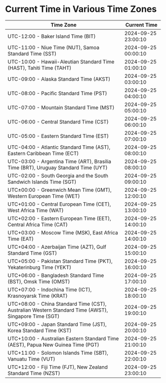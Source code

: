 # Current Time in Various Time Zones

| Time Zone | Current Time |
|-----------|--------------|
| UTC-12:00 - Baker Island Time (BIT) | 2024-09-25 23:00:10 |
| UTC-11:00 - Niue Time (NUT), Samoa Standard Time (SST) | 2024-09-25 00:00:10 |
| UTC-10:00 - Hawaii-Aleutian Standard Time (HAST), Tahiti Time (TAHT) | 2024-09-25 01:00:10 |
| UTC-09:00 - Alaska Standard Time (AKST) | 2024-09-25 03:00:10 |
| UTC-08:00 - Pacific Standard Time (PST) | 2024-09-25 04:00:10 |
| UTC-07:00 - Mountain Standard Time (MST) | 2024-09-25 05:00:10 |
| UTC-06:00 - Central Standard Time (CST) | 2024-09-25 06:00:10 |
| UTC-05:00 - Eastern Standard Time (EST) | 2024-09-25 07:00:10 |
| UTC-04:00 - Atlantic Standard Time (AST), Eastern Caribbean Time (ECT) | 2024-09-25 08:00:10 |
| UTC-03:00 - Argentina Time (ART), Brasília Time (BRT), Uruguay Standard Time (UYT) | 2024-09-25 08:00:10 |
| UTC-02:00 - South Georgia and the South Sandwich Islands Time (SGT) | 2024-09-25 09:00:10 |
| UTC±00:00 - Greenwich Mean Time (GMT), Western European Time (WET) | 2024-09-25 12:00:10 |
| UTC+01:00 - Central European Time (CET), West Africa Time (WAT) | 2024-09-25 13:00:10 |
| UTC+02:00 - Eastern European Time (EET), Central Africa Time (CAT) | 2024-09-25 14:00:10 |
| UTC+03:00 - Moscow Time (MSK), East Africa Time (EAT) | 2024-09-25 14:00:10 |
| UTC+04:00 - Azerbaijan Time (AZT), Gulf Standard Time (GST) | 2024-09-25 15:00:10 |
| UTC+05:00 - Pakistan Standard Time (PKT), Yekaterinburg Time (YEKT) | 2024-09-25 16:00:10 |
| UTC+06:00 - Bangladesh Standard Time (BST), Omsk Time (OMST) | 2024-09-25 17:00:10 |
| UTC+07:00 - Indochina Time (ICT), Krasnoyarsk Time (KRAT) | 2024-09-25 18:00:10 |
| UTC+08:00 - China Standard Time (CST), Australian Western Standard Time (AWST), Singapore Time (SGT) | 2024-09-25 19:00:10 |
| UTC+09:00 - Japan Standard Time (JST), Korea Standard Time (KST) | 2024-09-25 20:00:10 |
| UTC+10:00 - Australian Eastern Standard Time (AEST), Papua New Guinea Time (PGT) | 2024-09-25 21:00:10 |
| UTC+11:00 - Solomon Islands Time (SBT), Vanuatu Time (VUT) | 2024-09-25 22:00:10 |
| UTC+12:00 - Fiji Time (FJT), New Zealand Standard Time (NZST) | 2024-09-25 23:00:10 |
